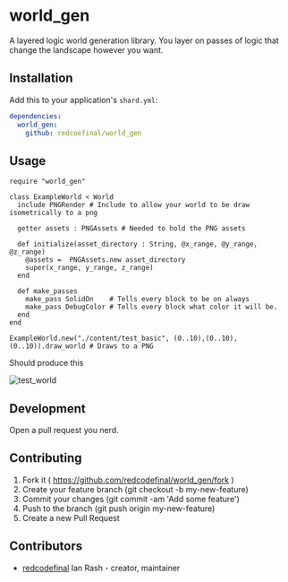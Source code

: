 # world_gen

A layered logic world generation library. You layer on passes of logic that change the landscape however you want.

## Installation


Add this to your application's `shard.yml`:

```yaml
dependencies:
  world_gen:
    github: redcoefinal/world_gen
```


## Usage

```crystal
require "world_gen"

class ExampleWorld < World
  include PNGRender # Include to allow your world to be draw isometrically to a png
  
  getter assets : PNGAssets # Needed to hold the PNG assets

  def initialize(asset_directory : String, @x_range, @y_range, @z_range)
    @assets =  PNGAssets.new asset_directory
    super(x_range, y_range, z_range)
  end

  def make_passes
    make_pass SolidOn    # Tells every block to be on always
    make_pass DebugColor # Tells every block what color it will be.
  end
end

ExampleWorld.new("./content/test_basic", (0..10),(0..10),(0..10)).draw_world # Draws to a PNG
```

Should produce this

![test_world](http://i.imgur.com/jLC0oMm.png)

## Development

Open a pull request you nerd.

## Contributing

1. Fork it ( https://github.com/redcodefinal/world_gen/fork )
2. Create your feature branch (git checkout -b my-new-feature)
3. Commit your changes (git commit -am 'Add some feature')
4. Push to the branch (git push origin my-new-feature)
5. Create a new Pull Request

## Contributors

- [redcodefinal](https://github.com/redcodefinal) Ian Rash - creator, maintainer
